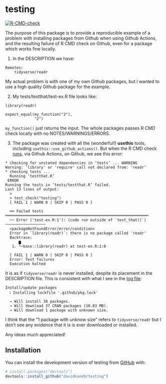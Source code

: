 
<!-- README.md is generated from README.Rmd. Please edit that file -->

# testing

<!-- badges: start -->
[![R-CMD-check](https://github.com/davidkane9/testing/actions/workflows/R-CMD-check.yaml/badge.svg)](https://github.com/davidkane9/testing/actions/workflows/R-CMD-check.yaml)
<!-- badges: end -->

The purpose of this package is to provide a reproducible example of a
problem with installing packages from Github when using Github Actions,
and the resulting failure of R CMD check on Github, even for a package
which works fine locally.

1)  In the DESCRIPTION we have:

<!-- -->

    Remotes: 
        tidyverse/readr   

My actual problem is with one of my own Github packages, but I wanted to
use a high quality Github package for the example.

2)  My tests/testthat/test-ex.R file looks like:

<!-- -->

    library(readr)

    expect_equal(my_function("2"),
                 "2")

`my_function()` just returns the input. The whole packages passes R CMD
check locally with no NOTES/WARNINGS/ERRORS.

3)  The package was created with all the (wonderful!) **usethis** tools,
    including `usethis::use_github_actions()`. But when the R CMD check
    [runs](https://github.com/davidkane9/testing/actions/runs/4392864635/jobs/7692895359),
    via Github Actions, on Github, we see this error:

<!-- -->

    * checking for unstated dependencies in ‘tests’ ... WARNING
    Warning: 'library' or 'require' call not declared from: ‘readr’
    * checking tests ...
      Running ‘testthat.R’
     ERROR
    Running the tests in ‘tests/testthat.R’ failed.
    Last 13 lines of output:
      > 
      > test_check("testing")
      [ FAIL 1 | WARN 0 | SKIP 0 | PASS 0 ]
      
      ══ Failed tests ════════════════════════════════════════════════════════════════
      ── Error ('test-ex.R:1'): (code run outside of `test_that()`) ──────────────────
      <packageNotFoundError/error/condition>
      Error in `library(readr)`: there is no package called 'readr'
      Backtrace:
          ▆
       1. └─base::library(readr) at test-ex.R:1:0
      
      [ FAIL 1 | WARN 0 | SKIP 0 | PASS 0 ]
      Error: Test failures
      Execution halted

It is as if `tidyverse/readr` is never installed, despite its placement
in the DESCRIPTION file. This is consistent with what I see in the [log
file](https://github.com/davidkane9/testing/actions/runs/4392864635/jobs/7692895359):

    Install/update packages
      ℹ Installing lockfile '.github/pkg.lock'
       
      → Will install 38 packages.
      → Will download 37 CRAN packages (10.03 MB).
      → Will download 1 package with unknown size.

I *think* that the “1 package with unknow size” refers to
`tidyverse/readr` but I don’t see any evidence that it is is ever
downloaded or installed.

Any ideas much appreciated!

## Installation

You can install the development version of testing from
[GitHub](https://github.com/) with:

``` r
# install.packages("devtools")
devtools::install_github("davidkane9/testing")
```
